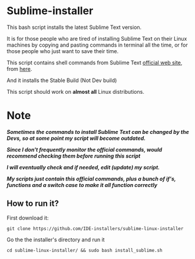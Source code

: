 # Sublime-installer

This bash script installs the latest Sublime Text version.

It is for those people who are tired of installing Sublime Text on their Linux machines by copying and pasting commands in terminal all the time, or for those people who just want to save their time.

This script contains shell commands from Sublime Text [official web site](https://www.sublimetext.com/), from [here](https://www.sublimetext.com/docs/linux_repositories.html).

And it installs the Stable Build (Not Dev build)

This script should work on **almost all** Linux distributions.

# Note
***Sometimes the commands to install Sublime Text can be changed by the Devs, so at some point my script will become outdated.*** 

***Since I don't frequently monitor the official commands, would recommend checking them before running this script***

***I will eventually check and if needed, edit (update) my script.***

***My scripts just contain this official commands, plus a bunch of if's, functions and a switch case to make it all function correctly***


## How to run it?
First download it: 
```
git clone https://github.com/IDE-installers/sublime-linux-installer
```

Go the the installer's directory and run it
```
cd sublime-linux-installer/ && sudo bash install_sublime.sh
```
